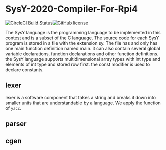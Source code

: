 # SysY-2020-Compiler-For-Rpi4
[![CircleCI Build Status](https://circleci.com/gh/0x238e/SysY-2020-Compiler-For-Rpi4.svg?style=shield)](https://circleci.com/gh/circleci/circleci-images)[![GitHub license](https://img.shields.io/badge/license-MIT-blue.svg)](https://raw.githubusercontent.com/0x238e/SysY-2020-Compiler-For-Rpi4/master/LICENSE) 

The SysY language is the programming language to be implemented in this contest and is a subset of the C language. The source code for each SysY program is stored in a file with the extension sy. The file has and only has one main function definition named main. it can also contain several global variable declarations, function declarations and other function definitions. the SysY language supports multidimensional array types with int type and elements of int type and stored row first. the const modifier is used to declare constants.

## lexer
lexer is a software component that takes a string and breaks it down into smaller units that are understandable by a language. We apply the function of `yacc`.
## parser

## cgen
